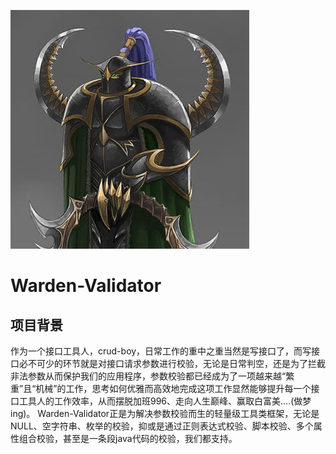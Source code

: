 ![](https://github.com/DandyLuo/mardownImage/blob/master/Warden_artwork%20(2).jpg)
# Warden-Validator
## 项目背景
  作为一个接口工具人，crud-boy，日常工作的重中之重当然是写接口了，而写接口必不可少的环节就是对接口请求参数进行校验，无论是日常判空，还是为了拦截非法参数从而保护我们的应用程序，参数校验都已经成为了一项越来越“繁重”且“机械”的工作，思考如何优雅而高效地完成这项工作显然能够提升每一个接口工具人的工作效率，从而摆脱加班996、走向人生巅峰、赢取白富美....(做梦ing)。
  Warden-Validator正是为解决参数校验而生的轻量级工具类框架，无论是NULL、空字符串、枚举的校验，抑或是通过正则表达式校验、脚本校验、多个属性组合校验，甚至是一条段java代码的校验，我们都支持。
